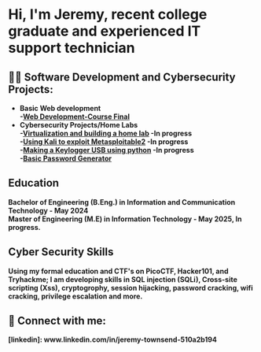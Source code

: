 <h1>Hi, I'm Jeremy, recent college graduate and experienced IT support technician </h1>

<h2>👨‍💻 Software Development and Cybersecurity Projects:</h2>

- <b>Basic Web development<b><br>
  -[Web Development-Course Final](https://github.com/JeremyTCyber/FinalProjectWebDevClass)<br> 
- <b> Cybersecurity Projects/Home Labs</b><br> 
  -[Virtualization and building a home lab]() -In progress <br>
  -[Using Kali to exploit Metasploitable2](https://github.com/JeremyTCyber/MetasploitPractice/blob/main/README.md) -In progress <br>
  -[Making a Keylogger USB using python]() -In progress <br>
  -[Basic Password Generator]()
  

<h2> Education </h2>
Bachelor of Engineering (B.Eng.) in Information and Communication Technology  - May 2024<br>
Master of Engineering (M.E) in Information Technology - May 2025, In progress.<br>

<h2>Cyber Security Skills</h2>
Using my formal education and CTF's on PicoCTF, Hacker101, and Tryhackme; I am developing skills in SQL injection (SQLi), Cross-site scripting (Xss), cryptogrophy, session hijacking, password cracking, wifi cracking, privilege escalation and more.



<h2> 🤳 Connect with me:</h2>
[linkedin]: www.linkedin.com/in/jeremy-townsend-510a2b194





